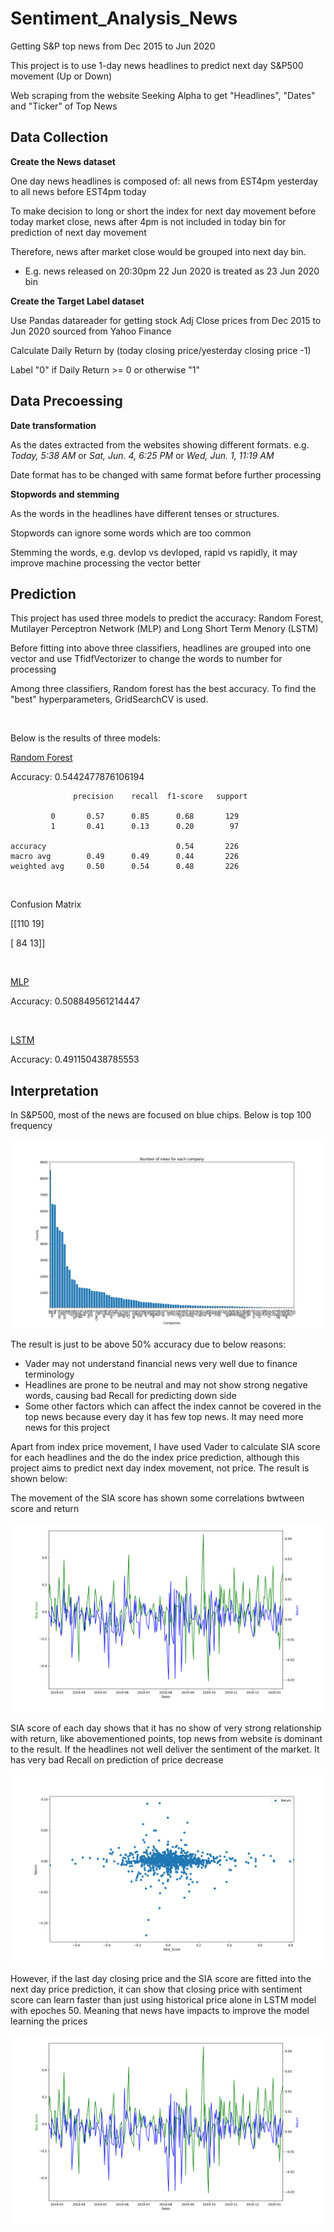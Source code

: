 # Sentiment_Analysis_News
Getting S&amp;P top news from Dec 2015 to Jun 2020

This project is to use 1-day news headlines to predict next day S&P500 movement (Up or Down)

Web scraping from the website Seeking Alpha to get "Headlines", "Dates" and "Ticker" of Top News



## Data Collection
**Create the News dataset**

One day news headlines is composed of: all news from EST4pm yesterday to all news before EST4pm today

To make decision to long or short the index for next day movement before today market close, news after 4pm is not included in today bin for prediction of next day movement

Therefore, news after market close would be grouped into next day bin.

- E.g. news released on 20:30pm 22 Jun 2020 is treated as 23 Jun 2020 bin

**Create the Target Label dataset**

Use Pandas datareader for getting stock Adj Close prices from Dec 2015 to Jun 2020 sourced from Yahoo Finance

Calculate Daily Return by (today closing price/yesterday closing price -1)

Label "0" if Daily Return >= 0 or otherwise "1"



## Data Precoessing
**Date transformation**

As the dates extracted from the websites showing different formats. e.g. *Today, 5:38 AM* or *Sat, Jun. 4, 6:25 PM* or *Wed, Jun. 1, 11:19 AM*

Date format has to be changed with same format before further processing

**Stopwords and stemming**

As the words in the headlines have different tenses or structures. 

Stopwords can ignore some words which are too common

Stemming the words, e.g. devlop vs devloped, rapid vs rapidly, it may improve machine processing the vector better



## Prediction
This project has used three models to predict the accuracy: Random Forest, Mutilayer Perceptron Network (MLP) and Long Short Term Menory (LSTM)

Before fitting into above three classifiers, headlines are grouped into one vector and use TfidfVectorizer to change the words to number for processing

Among three classifiers, Random forest has the best accuracy. To find the "best" hyperparameters, GridSearchCV is used.

&nbsp;

Below is the results of three models:

<ins>Random Forest</ins>

Accuracy: 0.5442477876106194

                  precision    recall  f1-score   support

             0       0.57      0.85      0.68       129
             1       0.41      0.13      0.20        97

    accuracy                             0.54       226
    macro avg        0.49      0.49      0.44       226
    weighted avg     0.50      0.54      0.48       226
   



&nbsp;

Confusion Matrix

[[110  19]

 [ 84  13]]
 
 &nbsp;
 
 <ins>MLP</ins>
 
Accuracy: 0.508849561214447

&nbsp;

<ins>LSTM</ins>

Accuracy: 0.491150438785553

## Interpretation

In S&P500, most of the news are focused on blue chips. Below is top 100 frequency

![Image of companies distribution](https://github.com/ccw0530/Sentiment_Analysis_News/blob/master/company%20distribution.png)

The result is just to be above 50% accuracy due to below reasons:
- Vader may not understand financial news very well due to finance terminology
- Headlines are prone to be neutral and may not show strong negative words, causing bad Recall for predicting down side
- Some other factors which can affect the index cannot be covered in the top news because every day it has few top news. It may need more news for this project


Apart from index price movement, I have used Vader to calculate SIA score for each headlines and the do the index price prediction, although this project aims to predict next day index movement, not price. The result is shown below:

The movement of the SIA score has shown some correlations bwtween score and return

![Image of polarity score vs return](https://github.com/ccw0530/Sentiment_Analysis_News/blob/master/polarity%20score%20vs%20return.png)


SIA score of each day shows that it has no show of very strong relationship with return, like abovementioned points, top news from website is dominant to the result. If the headlines not well deliver the sentiment of the market. It has very bad Recall on prediction of price decrease

![Image of polarity score](https://github.com/ccw0530/Sentiment_Analysis_News/blob/master/polarity%20score.png)

However, if the last day closing price and the SIA score are fitted into the next day price prediction, it can show that closing price with sentiment score can learn faster than just using historical price alone in LSTM model with epoches 50. Meaning that news have impacts to improve the model learning the prices

![Image of predicted price](https://github.com/ccw0530/Sentiment_Analysis_News/blob/master/predicted%20price.png)
